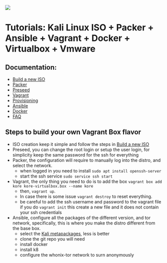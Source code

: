 ![](https://raw.githubusercontent.com/frankietyrine/K-OSINT.iso/master/unnamed.png)

# Tutorials: Kali Linux ISO + Packer + Ansible + Vagrant + Docker + Virtualbox + Vmware

## Documentation:
- [Build a new ISO](https://github.com/cybern3tic/devops_notes/blob/master/tutorials/build_new_iso.md)
- [Packer](https://github.com/cybern3tic/devops_notes/blob/master/tutorials/packer.md)
- [Preseed](https://github.com/cybern3tic/devops_notes/blob/master/tutorials/preseed.md)
- [Vagrant](https://github.com/cybern3tic/devops_notes/blob/master/tutorials/vagrant.md)
- [Provisioning](https://github.com/cybern3tic/devops_notes/blob/master/tutorials/provisioning.md)
- [Ansible](https://github.com/cybern3tic/devops_notes/blob/master/tutorials/ansible.md)
- [Docker](https://github.com/cybern3tic/devops_notes/blob/master/tutorials/docker.md)
- [FAQ](https://github.com/cybern3tic/devops_notes/blob/master/tutorials/FAQ.md)


## Steps to build your own Vagrant Box flavor
- ISO creation keep it simple and follow the steps in [Build a new ISO](https://github.com/cybern3tic/devops_notes/blob/master/tutorials/build_new_iso.md)
- Preseed, you can change the root login or setup the user login, for simplicity keep the same password for the ssh for everything
- Packer, the configuration will require to manually log into the distro, and select the network.
  - when logged in you need to install ```sudo apt install openssh-server```
  - start the ssh service ```sudo service ssh start```
- Vagrant, the only thing you need to do is to add the box ```vagrant box add kore kore-virtualbox.box --name kore```
  - then, ```vagrant up```. 
  - In case there is some issue ```vagrant destroy``` to reset everything. 
  - be careful to add the ssh username and password to the vagrant file if you do ```vagrant init``` this create a new file and it does not contain your ssh credentials
- Ansible, configure all the packages of the different version, and tor network, specifically, this is where you make the distro different from the base box. 
  - select the [Kali metapackages](https://tools.kali.org/kali-metapackages), less is better
  - clone the git repo you will need 
  - install docker
  - install k8
  - configure the whonix-tor network to surn anonymously
